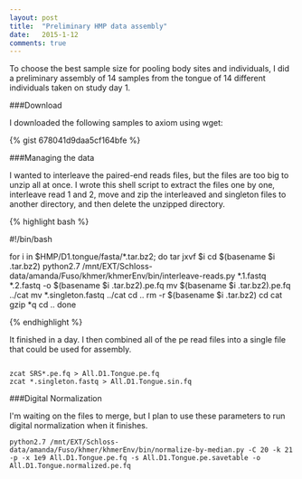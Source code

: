 ```yaml
---
layout: post
title:  "Preliminary HMP data assembly"
date:   2015-1-12
comments: true
---
```


To choose the best sample size for pooling body sites and individuals, I did a preliminary assembly of 14 samples from the tongue of 14 different individuals taken on study day 1.

###Download

I downloaded the following samples to axiom using wget:

{% gist 678041d9daa5cf164bfe %}

###Managing the data

I wanted to interleave the paired-end reads files, but the files are too big to unzip all at once. I wrote this shell script to extract the files one by one, interleave read 1 and 2, move and zip the interleaved and singleton files to another directory, and then delete the unzipped directory.

{% highlight bash %}

#!/bin/bash

for i in $HMP/D1.tongue/fasta/*.tar.bz2; do
	tar jxvf $i
	cd $(basename $i .tar.bz2)
	python2.7 /mnt/EXT/Schloss-data/amanda/Fuso/khmer/khmerEnv/bin/interleave-reads.py *.1.fastq *.2.fastq -o $(basename $i .tar.bz2).pe.fq
	mv $(basename $i .tar.bz2).pe.fq ../cat
	mv *.singleton.fastq ../cat
	cd ..
	rm -r $(basename $i .tar.bz2)
	cd cat
	gzip *q
	cd ..
done

{% endhighlight %}

It finished in a day. I then combined all of the pe read files into a single file that could be used for assembly.

~~~~

zcat SRS*.pe.fq > All.D1.Tongue.pe.fq
zcat *.singleton.fastq > All.D1.Tongue.sin.fq

~~~~


###Digital Normalization

I'm waiting on the files to merge, but I plan to use these parameters to run digital normalization when it finishes.

~~~~
python2.7 /mnt/EXT/Schloss-data/amanda/Fuso/khmer/khmerEnv/bin/normalize-by-median.py -C 20 -k 21 -p -x 1e9 All.D1.Tongue.pe.fq -s All.D1.Tongue.pe.savetable -o All.D1.Tongue.normalized.pe.fq
~~~~










